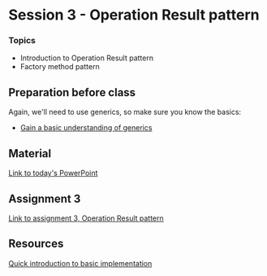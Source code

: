# Session 3 - Operation Result pattern

### Topics
* Introduction to Operation Result pattern
* Factory method pattern

## Preparation before class
Again, we'll need to use generics, so make sure you know the basics:
* [Gain a basic understanding of generics](https://learn.microsoft.com/en-us/dotnet/csharp/fundamentals/types/generics)

## Material

[Link to today's PowerPoint](https://viaucdk-my.sharepoint.com/:p:/g/personal/trmo_viauc_dk/EftpSTON6qFMguhI5-gqCzkB_Dga_xPl071Kg_5eK2uN2A?e=7dmwyl)

## Assignment 3
[Link to assignment 3, Operation Result pattern](https://viaucdk-my.sharepoint.com/:w:/g/personal/trmo_viauc_dk/EXaYqWIrBdlHkxUnkJusix8BKHWcsFuiam8zIKAeiuDrAA?e=ffYymn)

## Resources

[Quick introduction to basic implementation](https://medium.com/@cummingsi1993/the-operation-result-pattern-a-simple-guide-fe10ff959080)